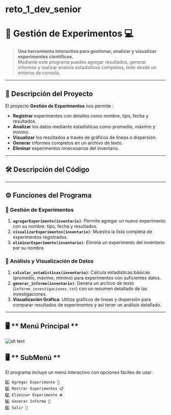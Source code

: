 # reto_1_dev_senior
# 🧪 **Gestión de Experimentos 💻**

> **Una herramienta interactiva para gestionar, analizar y visualizar experimentos científicos.**  
Mediante este programa puedes agregar resultados, generar informes y realizar análisis estadísticos completos, todo desde un entorno de consola.

---

## 📝 **Descripción del Proyecto**
El proyecto **Gestión de Experimentos** nos permite : 
- **Registrar** experimentos con detalles como nombre, tipo, fecha y resultados.  
- **Analizar** los datos mediante estadísticas como promedio, máximo y mínimo.  
- **Visualizar** los resultados a través de gráficos de líneas o dispersión.  
- **Generar** informes completos en un archivo de texto.  
- **Eliminar** experimentos innecesarios del inventario.  

---

## 🛠️ **Descripción del Código**

---

## ⚙️ **Funciones del Programa**

### 🔹 **Gestión de Experimentos**
1. **`agregarExperimento(inventario)`**: Permite agregar un nuevo experimento con su nombre, tipo, fecha y resultados.  
2. **`visualizarExperimentos(inventario)`**: Muestra la lista completa de experimentos registrados.  
3. **`eliminarExperimento(inventario)`**: Elimina un experimento del inventario por su nombre.  

### 🔹 **Análisis y Visualización de Datos**
1. **`calcular_estadisticas(inventario)`**: Calcula estadísticas básicas (promedio, máximo, mínimo) para experimentos con suficientes datos.  
2. **`generar_informe(inventario)`**: Genera un archivo de texto (`informe_investigaciones.txt`) con un resumen detallado de las investigaciones.  
3. **Visualización Gráfica**: Utiliza gráficos de líneas y dispersión para comparar resultados de experimentos   y asi tener un análisis detallado.  

---
## 🖥️ **  Menú Principal **
![alt text](<DALL·E 2024-11-23 19.22.29 - A rocker with a wild hairstyle and leather jacket standing on a futuristic balcony, admiring a high-tech cityscape at sunset. The city features toweri.webp>)

## 🖥️ **  SubMenú **

El programa incluye un menú interactivo con opciones fáciles de usar:

```text
1️⃣ Agregar Experimento 🧪  
2️⃣ Mostrar Experimentos 📋  
3️⃣ Eliminar Experimento ❌  
4️⃣ Generar Informe 📝  
5️⃣ Salir 🚪  



